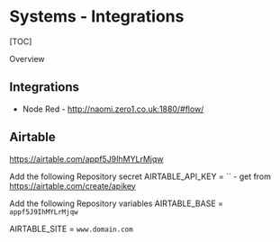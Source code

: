 # Systems - Integrations

[TOC]

Overview 

## Integrations
- Node Red - http://naomi.zero1.co.uk:1880/#flow/


## Airtable
https://airtable.com/appf5J9IhMYLrMjqw


Add the following Repository secret
AIRTABLE_API_KEY = `` - get from https://airtable.com/create/apikey



Add the following Repository variables
AIRTABLE_BASE = `appf5J9IhMYLrMjqw`

AIRTABLE_SITE = `www.domain.com`